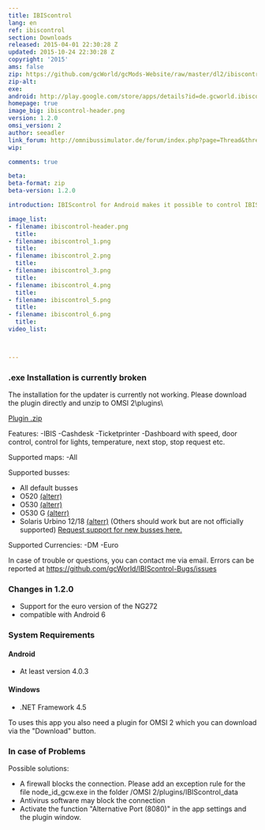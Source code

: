 ```yaml
---
title: IBIScontrol
lang: en
ref: ibiscontrol
section: Downloads
released: 2015-04-01 22:30:28 Z
updated: 2015-10-24 22:30:28 Z
copyright: '2015'
ams: false
zip: https://github.com/gcWorld/gcMods-Website/raw/master/dl2/ibiscontrol/full-current.zip
zip-alt:
exe: 
android: http://play.google.com/store/apps/details?id=de.gcworld.ibiscontrol
homepage: true
image_big: ibiscontrol-header.png
version: 1.2.0
omsi_version: 2
author: seeadler
link_forum: http://omnibussimulator.de/forum/index.php?page=Thread&threadID=31324
wip:

comments: true

beta:
beta-format: zip
beta-version: 1.2.0

introduction: IBIScontrol for Android makes it possible to control IBIS, cash desk and ticket printer in OMSI 2 (by Aerosoft) on your smartphone or tablet.

image_list:
- filename: ibiscontrol-header.png
  title:
- filename: ibiscontrol_1.png
  title:
- filename: ibiscontrol_2.png
  title:
- filename: ibiscontrol_3.png
  title:
- filename: ibiscontrol_4.png
  title:
- filename: ibiscontrol_5.png
  title:
- filename: ibiscontrol_6.png
  title:
video_list:



---
```


<div class="bg bg-warning" markdown="block">

### .exe Installation is currently broken
The installation for the updater is currently not working. Please download the plugin directly and unzip to OMSI 2\plugins\

[Plugin .zip](https://github.com/gcWorld/gcMods-Website/raw/master/dl2/ibiscontrol/full-current.zip)

</div>



Features:
-IBIS
-Cashdesk
-Ticketprinter
-Dashboard with speed, door control, control for lights, temperature, next stop, stop request etc.

Supported maps:
-All

Supported busses:
- All default busses
- O520 [(alterr)](http://www.omnibussimulator.de/forum/index.php?page=Thread&threadID=19798)
- O530 [(alterr)](http://www.omnibussimulator.de/forum/index.php?page=Thread&threadID=19798)
- O530 G [(alterr)](http://www.omnibussimulator.de/forum/index.php?page=Thread&threadID=19798)
- Solaris Urbino 12/18 [(alterr)](http://www.omnibussimulator.de/forum/index.php?page=Thread&threadID=28280)
(Others should work but are not officially supported)
[Request support for new busses here.](http://9cw.de/buswunsch)

Supported Currencies:
-DM
-Euro

In case of trouble or questions, you can contact me via email.
Errors can be reported at https://github.com/gcWorld/IBIScontrol-Bugs/issues

<div class="bg bg-success" markdown="block">

### Changes in 1.2.0
- Support for the euro version of the NG272
- compatible with Android 6

</div>

<div class="bg bg-danger" markdown="block">

### System Requirements

#### Android
- At least version 4.0.3

#### Windows
- .NET Framework 4.5

To uses this app you also need a plugin for OMSI 2 which you can download via the "Download" button.

### In case of Problems
Possible solutions:
- A firewall blocks the connection. Please add an exception rule for the file node_id_gcw.exe in the folder /OMSI 2/plugins/IBIScontrol_data
- Antivirus software may block the connection
- Activate the function "Alternative Port (8080)" in the app settings and the plugin window.

</div>
